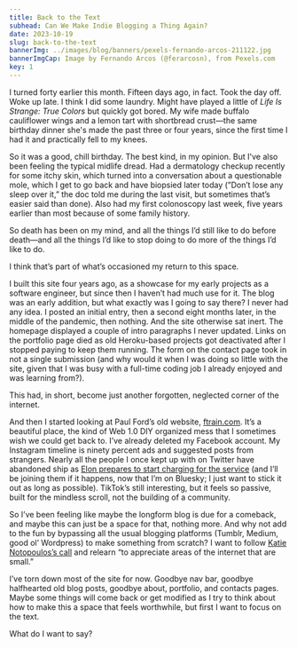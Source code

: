 ```yaml
---
title: Back to the Text
subhead: Can We Make Indie Blogging a Thing Again?
date: 2023-10-19
slug: back-to-the-text
bannerImg: ../images/blog/banners/pexels-fernando-arcos-211122.jpg
bannerImgCap: Image by Fernando Arcos (@ferarcosn), from Pexels.com
key: 1
---
```


I turned forty earlier this month. Fifteen days ago, in fact. Took the day off. Woke up late. I think I did some laundry. Might have played a little of *Life Is Strange: True Colors* but quickly got bored. My wife made buffalo cauliflower wings and a lemon tart with shortbread crust—the same birthday dinner she's made the past three or four years, since the first time I had it and practically fell to my knees.

So it was a good, chill birthday. The best kind, in my opinion. But I've also been feeling the typical midlife dread. Had a dermatology checkup recently for some itchy skin, which turned into a conversation about a questionable mole, which I get to go back and have biopsied later today (”Don’t lose any sleep over it,” the doc told me during the last visit, but sometimes that’s easier said than done). Also had my first colonoscopy last week, five years earlier than most because of some family history.

So death has been on my mind, and all the things I’d still like to do before death—and all the things I’d like to stop doing to do more of the things I’d like to do.

I think that’s part of what’s occasioned my return to this space.

I built this site four years ago, as a showcase for my early projects as a software engineer, but since then I haven’t had much use for it. The blog was an early addition, but what exactly was I going to say there? I never had any idea. I posted an initial entry, then a second eight months later, in the middle of the pandemic, then nothing. And the site otherwise sat inert. The homepage displayed a couple of intro paragraphs I never updated. Links on the portfolio page died as old Heroku-based projects got deactivated after I stopped paying to keep them running. The form on the contact page took in not a single submission (and why would it when I was doing so little with the site, given that I was busy with a full-time coding job I already enjoyed and was learning from?).

This had, in short, become just another forgotten, neglected corner of the internet. 

And then I started looking at Paul Ford’s old website, [ftrain.com](https://ftrain.com/). It’s a beautiful place, the kind of Web 1.0 DIY organized mess that I sometimes wish we could get back to. I’ve already deleted my Facebook account. My Instagram timeline is ninety percent ads and suggested posts from strangers. Nearly all the people I once kept up with on Twitter have abandoned ship as [Elon prepares to start charging for the service](https://www.npr.org/2023/10/18/1206711620/musks-x-to-charge-users-in-philippines-and-new-zealand-1-to-use-platform) (and I’ll be joining them if it happens, now that I’m on Bluesky; I just want to stick it out as long as possible). TikTok’s still interesting, but it feels so passive, built for the mindless scroll, not the building of a community.

So I’ve been feeling like maybe the longform blog is due for a comeback, and maybe this can just be a space for that, nothing more. And why not add to the fun by bypassing all the usual blogging platforms (Tumblr, Medium, good ol’ Wordpress) to make something from scratch? I want to follow [Katie Notopoulos’s call](https://www.technologyreview.com/2023/10/17/1081194/how-to-fix-the-internet-online-discourse/) and relearn “to appreciate areas of the internet that are small.”

I’ve torn down most of the site for now. Goodbye nav bar, goodbye halfhearted old blog posts, goodbye about, portfolio, and contacts pages. Maybe some things will come back or get modified as I try to think about how to make this a space that feels worthwhile, but first I want to focus on the text.

What do I want to say?
